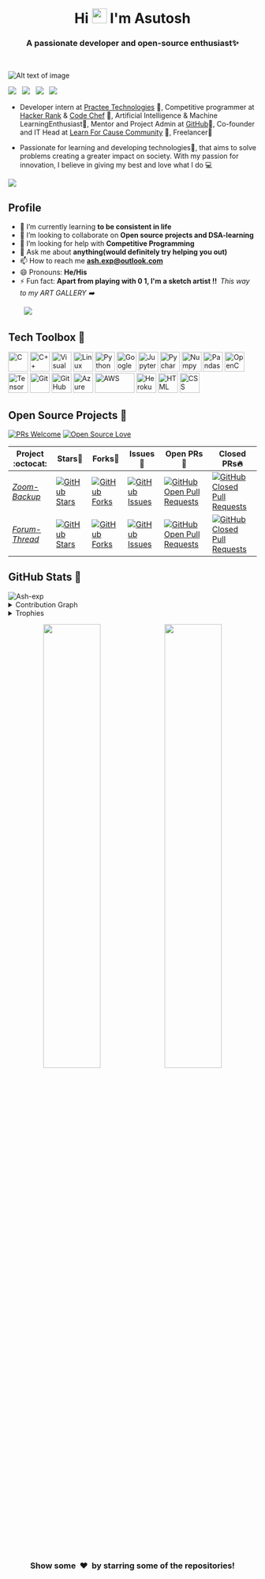 <!---
Please consider starring the repo if you find this useful in any manner
or use it. It'll help me a great deal.
-->
<h1 align="center">Hi <img src="https://raw.githubusercontent.com/MartinHeinz/MartinHeinz/master/wave.gif" width="30px"> I'm Asutosh</h1>
<h3 align="center">A passionate developer and open-source enthusiast✨</h3><br>

![Alt text of image](<https://github.com/Ash-exp/profile/blob/main/Banner/Profile%20Banner.png>)

<a href="https://www.linkedin.com/in/ash-exp/"><img src="https://img.shields.io/badge/LinkedIn-0077B5?style=for-the-badge&logo=linkedin&logoColor=white"></img></a>&nbsp;&nbsp;
<a href="https://github.com/Ash-exp/"><img src="https://img.shields.io/badge/GitHub-0077B5?style=for-the-badge&logo=github&logoColor=white"></img></a>&nbsp;&nbsp; 
<a href="https://www.codechef.com/users/ash_exp"><img src="https://img.shields.io/badge/Codechef-2962FF?style=for-the-badge&logo=codechef&logoColor=white"></img></a>&nbsp;&nbsp;
<a href="https://www.hackerrank.com/asutosh2000ad"><img src="https://img.shields.io/badge/Hackerrank-2962FF?style=for-the-badge&logo=hackerrank&logoColor=white"></img></a>&nbsp;&nbsp;

<ul>
<li><p align="left">Developer intern at <a href="http://www.practee.com/">Practee Technologies</a> 🔐, Competitive programmer at <a href="https://www.hackerrank.com/">Hacker Rank</a> & <a href="https://www.codechef.com/">Code Chef</a> 🤳, Artificial Intelligence & Machine LearningEnthusiast🔭, Mentor and Project Admin at <a href="https://github.com/Learn-For-Cause">GitHub</a>🚀, Co-founder and IT Head at <a href="https://www.learnforcause.com">Learn For Cause Community</a> 🙌, Freelancer👯</a></p></li>

<li><p align="left">Passionate for learning and developing technologies💭, that aims to solve problems creating a greater impact on society. With my passion for innovation, I believe in giving my best and love what I do 💻</p></li>
</ul>
<a href="https://github.com/404"><img src="https://user-images.githubusercontent.com/73097560/115834477-dbab4500-a447-11eb-908a-139a6edaec5c.gif"></a>

## Profile<br>

- 🌱 I’m currently learning **to be consistent in life**
- 👯 I’m looking to collaborate on **Open source projects and DSA-learning**
- 🤝 I’m looking for help with **Competitive Programming**
- 💬 Ask me about **anything(would definitely try helping you out)**
- 📫 How to reach me [**ash.exp@outlook.com**](mailto:ash.exp@outlook.com)
- 😄 Pronouns: **He/His**
- ⚡ Fun fact: **Apart from playing with 0 1, I'm a sketch artist !!**&ensp;*This way to my ART GALLERY ➡️* <br>
 
&emsp; &emsp;<a href="https://www.instagram.com/_vintage_hues/?hl=en"><img src="https://img.shields.io/badge/Instagram-2962FF?style=for-the-badge&logo=instagram&logoColor=white"></img></a>&nbsp;&nbsp;<br>


## Tech Toolbox 🧰<br>

<p align="left">
<img src="https://github.com/prathimacode-hub/prathimacode-hub/blob/main/TechStack/C.png" alt="C" width="40" height="40"/>
<img src="https://github.com/prathimacode-hub/prathimacode-hub/blob/main/TechStack/C%2B%2B.png" alt="C++" width="40" height="40"/> 
<img src="https://github.com/prathimacode-hub/prathimacode-hub/blob/main/TechStack/Visual%20Studio%20Code.png" alt="Visual Studio Code" width="40" height="40"/>
<img src="https://github.com/prathimacode-hub/prathimacode-hub/blob/main/TechStack/Linux.png" alt="Linux" width="40" height="40"/>
<img src="https://github.com/prathimacode-hub/prathimacode-hub/blob/main/TechStack/Python.png" alt="Python" width="40" height="40"/> 
<img src="https://github.com/prathimacode-hub/prathimacode-hub/blob/main/TechStack/Colab.png" alt="Google Colab" width="40" height="40"/>
<img src="https://github.com/prathimacode-hub/prathimacode-hub/blob/main/TechStack/Jupyter.png" alt="Jupyter" width="40" height="40"/>
<img src="https://github.com/prathimacode-hub/prathimacode-hub/blob/main/TechStack/Pycharm.png" alt="Pycharm" width="40" height="40"/>
<img src="https://github.com/prathimacode-hub/prathimacode-hub/blob/main/TechStack/Numpy.png" alt="Numpy" width="40" height="40"/>
<img src="https://github.com/prathimacode-hub/prathimacode-hub/blob/main/TechStack/Pandas.png" alt="Pandas" width="40" height="40"/>
<img src="https://github.com/prathimacode-hub/prathimacode-hub/blob/main/TechStack/OpenCV.jpg" alt="OpenCV" width="40" height="40"/>
<img src="https://github.com/prathimacode-hub/prathimacode-hub/blob/main/TechStack/TensorFlow.png" alt="TensorFlow" width="40" height="40"/>
<img src="https://github.com/prathimacode-hub/prathimacode-hub/blob/main/TechStack/Git.png" alt="Git" width="40" height="40"/>
<img src="https://github.com/prathimacode-hub/prathimacode-hub/blob/main/TechStack/Github.png" alt="GitHub" width="40" height="40"/>
<img src="https://github.com/prathimacode-hub/prathimacode-hub/blob/main/TechStack/Azure.png" alt="Azure" width="40" height="40"/>
<img src="https://github.com/prathimacode-hub/prathimacode-hub/blob/main/TechStack/AWS.png" alt="AWS" width="80" height="40"/>
<img src="https://github.com/prathimacode-hub/prathimacode-hub/blob/main/TechStack/Heroku.png" alt="Heroku" width="40" height="40"/>
<img src="https://github.com/prathimacode-hub/prathimacode-hub/blob/main/TechStack/Html.png" alt="HTML" width="40" height="40"/>
<img src="https://github.com/prathimacode-hub/prathimacode-hub/blob/main/TechStack/Css.png" alt="CSS" width="40" height="40"/><br>


## Open Source Projects 🥇<br>

[![PRs Welcome](https://img.shields.io/badge/PRs-welcome-brightgreen.svg?style=flat&logo=github)](https://github.com/Ash-exp) 
[![Open Source Love](https://img.shields.io/badge/Open%20Source-%F0%9F%A4%8D-Green)](https://github.com/Ash-exp)
 
|      Project :octocat:   |      Stars🌟    |  Forks🍴  |  Issues🐛  |  Open PRs:bell:  |  Closed PRs:fire:  |
|-------------|-------------------|---|---|---|---|
| [*Zoom-Backup*](https://github.com/Ash-exp/zoom-backup) | [![GitHub Stars](https://img.shields.io/github/stars/Ash-exp/zoom-backup?style=flat-square&labelColor=343b41)](https://github.com/Ash-exp/zoom-backup/stars) | [![GitHub Forks](https://img.shields.io/github/forks/Ash-exp/zoom-backup?style=flat-square&labelColor=343b41)](https://github.com/Ash-exp/zoom-backup/forks) | [![GitHub Issues](https://img.shields.io/github/issues/Ash-exp/zoom-backup?style=flat-square)](https://github.com/Ash-exp/zoom-backup/issues) | [![GitHub Open Pull Requests](https://img.shields.io/github/issues-pr/Ash-exp/zoom-backup?style=flat&logo=github)](https://github.com/Ash-exp/zoom-backup/pulls) | [![GitHub Closed Pull Requests](https://img.shields.io/github/issues-pr-closed/Ash-exp/zoom-backup?style=flat&color=critical&logo=github)](https://github.com/Ash-exp/zoom-backup/pulls?q=is%3Apr+is%3Aclosed) |
| [*Forum-Thread*](https://github.com/Learn-For-Cause/Forum-Thread) | [![GitHub Stars](https://img.shields.io/github/stars/Learn-For-Cause/Forum-Thread?style=flat-square&labelColor=343b41)](https://github.com/Learn-For-Cause/Forum-Thread/stars) | [![GitHub Forks](https://img.shields.io/github/forks/Learn-For-Cause/Forum-Thread?style=flat-square&labelColor=343b41)](https://github.com/Learn-For-Cause/Forum-Thread/forks) | [![GitHub Issues](https://img.shields.io/github/issues/Learn-For-Cause/Forum-Thread?style=flat-square)](https://github.com/Learn-For-Cause/Forum-Thread/issues) | [![GitHub Open Pull Requests](https://img.shields.io/github/issues-pr/Learn-For-Cause/Forum-Thread?style=flat&logo=github)](https://github.com/Learn-For-Cause/Forum-Thread/pulls) | [![GitHub Closed Pull Requests](https://img.shields.io/github/issues-pr-closed/Learn-For-Cause/Forum-Thread?style=flat&color=critical&logo=github)](https://github.com/Learn-For-Cause/Forum-Thread/pulls?q=is%3Apr+is%3Aclosed) |


## GitHub Stats 🎯<br>

<img src="https://komarev.com/ghpvc/?username=Ash-exp" alt="Ash-exp" />


<details><summary>Contribution Graph</summary>
<br>
<p align="left">
<img width="90%" src="https://activity-graph.herokuapp.com/graph?username=Ash-exp&theme=xcode" /></p>
</details>


<details><summary>Trophies</summary>
<br>
<p align="left">
<img width=900 src="https://github-profile-trophy.vercel.app/?username=Ash-exp&column=7&theme=gruvbox&no-frame=true"/>
</details>


<p align="center">
  <img width="48%" src="https://github-readme-stats.vercel.app/api?username=Ash-exp&show_icons=true&theme=tokyonight&count_private=true&include_all_commits=true" /> 
  <img width="48%" src="https://github-readme-streak-stats.herokuapp.com/?user=Ash-exp&theme=tokyonight" />
</p>


<h3 align="center">Show some &nbsp;❤️&nbsp; by starring some of the repositories!</h3>
